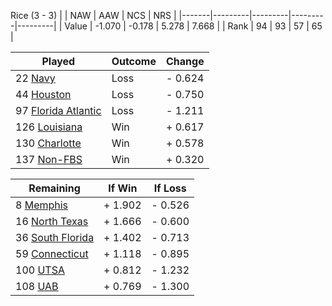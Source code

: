 Rice (3 - 3)
|       |   NAW   |   AAW   |   NCS   |   NRS   |
|-------|---------|---------|---------|---------|
| Value |  -1.070 |  -0.178 |   5.278 |   7.668 |
| Rank  |      94 |      93 |      57 |      65 |

| Played                    | Outcome    |  Change  |
|---------------------------|------------|----------|
|  22 [Navy                  ](Navy.md)| Loss       | -  0.624 |
|  44 [Houston               ](Houston.md)| Loss       | -  0.750 |
|  97 [Florida Atlantic      ](FloridaAtlantic.md)| Loss       | -  1.211 |
| 126 [Louisiana             ](Louisiana.md)| Win        | +  0.617 |
| 130 [Charlotte             ](Charlotte.md)| Win        | +  0.578 |
| 137 [Non-FBS               ](NonFBS.md)| Win        | +  0.320 |

| Remaining                 |  If Win  |  If Loss |
|---------------------------|----------|----------|
|   8 [Memphis               ](Memphis.md)| +  1.902 | -  0.526 |
|  16 [North Texas           ](NorthTexas.md)| +  1.666 | -  0.600 |
|  36 [South Florida         ](SouthFlorida.md)| +  1.402 | -  0.713 |
|  59 [Connecticut           ](Connecticut.md)| +  1.118 | -  0.895 |
| 100 [UTSA                  ](UTSA.md)| +  0.812 | -  1.232 |
| 108 [UAB                   ](UAB.md)| +  0.769 | -  1.300 |

